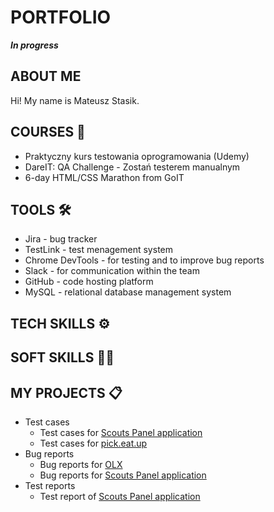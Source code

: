 # PORTFOLIO
***In progress***
## ABOUT ME
Hi! My name is Mateusz Stasik. 
## COURSES 📝
* Praktyczny kurs testowania oprogramowania (Udemy)
* DareIT: QA Challenge - Zostań testerem manualnym
* 6-day HTML/CSS Marathon from GoIT
## TOOLS 🛠️
* Jira - bug tracker
* TestLink - test menagement system
* Chrome DevTools - for testing and to improve bug reports
* Slack - for communication within the team
* GitHub - code hosting platform
* MySQL - relational database management system
## TECH SKILLS ⚙️
## SOFT SKILLS  🙆‍♂️
## MY PROJECTS 📋
* Test cases
  * Test cases for [Scouts Panel application](https://docs.google.com/document/d/1ShAxMBtIM40MEusP4MH9FDpRaejc_5dtY5cBYaVR0js/edit)
  * Test cases for [pick.eat.up](https://docs.google.com/document/d/1r6Zfs40eKfmhoN4T11rXH6OnIItJmzWU-CytkcpaZ88/edit)
* Bug reports
  * Bug reports for [OLX](https://docs.google.com/document/d/1FduMwhyPuHoQ42iQjNX-fywfPtNZZBhIic7fNHHmbfs/edit)
  * Bug reports for [Scouts Panel application](https://docs.google.com/document/d/19cX4sEr1jw9WlRcaCw_JHbZvCTCcQ3VMrDPWIucBRAs/edit)
* Test reports
  * Test report of [Scouts Panel application](https://docs.google.com/document/d/111OiOHOOgi_N0JeAoB5dKNwR5lswSNp4GmUJku2X6UY/edit)
